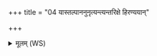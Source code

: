 +++
title = "04 यास्तल्पाननुनृत्यन्त्यन्तरिक्षे हिरण्ययान्"

+++
<details><summary>मूलम् (WS)</summary>

यास्तल्पाननुनृत्यन्त्यन्तरिक्षे हिरण्ययान् ।  
तासां श्वन्वतीनामिन्द्रो अपि कृतच्छिरः ॥ ५ ॥
</details>
